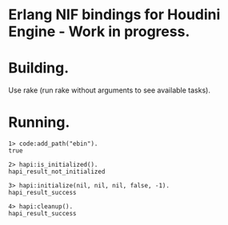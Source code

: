 Erlang NIF bindings for Houdini Engine - Work in progress.
===============  

# Building.
Use rake (run rake without arguments to see available tasks).

# Running.  

```
1> code:add_path("ebin").
true

2> hapi:is_initialized().
hapi_result_not_initialized

3> hapi:initialize(nil, nil, nil, false, -1).
hapi_result_success

4> hapi:cleanup().
hapi_result_success
```
